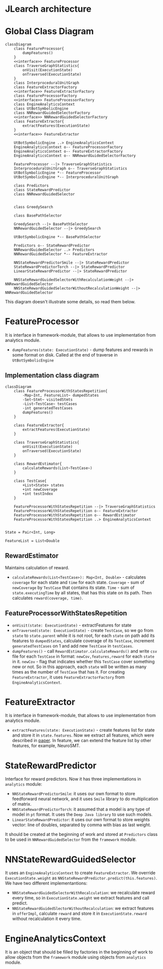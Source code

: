 # JLearch architecture

# Global Class Diagram

```mermaid
classDiagram
    class FeatureProcessor{
        dumpFeatures()
    }
    <<interface>> FeatureProcessor
    class TraverseGraphStatistics{
        onVisit(ExecutionState)
        onTraversed(ExecutionState)
    }
    class InterproceduralUnitGraph
    class FeatureExtractorFactory
    <<interface>> FeatureExtractorFactory
    class FeatureProcessorFactory
    <<interface>> FeatureProcessorFactory
    class EngineAnalyticsContext
    class UtBotSymbolicEngine
    class NNRewardGuidedSelectorFactory
    <<interface>> NNRewardGuidedSelectorFactory
    class FeatureExtractor{
        extractFeatures(ExecutionState)
    }
    <<interface>> FeatureExtractor
    
    UtBotSymbolicEngine ..> EngineAnalyticsContext
    EngineAnalyticsContext o-- FeatureProcessorFactory
    EngineAnalyticsContext o-- FeatureExtractorFactory
    EngineAnalyticsContext o-- NNRewardGuidedSelectorFactory

    FeatureProcessor --|> TraverseGraphStatistics
    InterproceduralUnitGraph o-- TraverseGraphStatistics
    UtBotSymbolicEngine *-- FeatureProcessor
    UtBotSymbolicEngine *-- InterproceduralUnitGraph

    class Predictors 
    class StateRewardPredictor
    class NNRewardGuidedSelector

   
    class GreedySearch

    class BasePathSelector

    GreedySearch --|> BasePathSelector
    NNRewardGuidedSelector --|> GreedySearch

    UtBotSymbolicEngine *-- BasePathSelector  
    
    Predictors o-- StateRewardPredictor
    NNRewardGuidedSelector ..> Predictors
    NNRewardGuidedSelector *-- FeatureExtractor
    
    NNStateRewardPredictorSmile --|> StateRewardPredictor
    StateRewardPredictorTorch --|> StateRewardPredictor
    LinearStateRewardPredictor --|> StateRewardPredictor
    
    NNStateRewardGuidedSelectorWithRecalculationWeight --|> NNRewardGuidedSelector
    NNStateRewardGuidedSelectorWithoutRecalculationWeight --|> NNRewardGuidedSelector      
```

This diagram doesn't illustrate some details, so read them below.

# FeatureProcessor

It is interface in framework-module, that allows to use implementation from analytics module.

* `dumpFeatures(state: ExecutionState)` - dump features and rewards in some format on disk. Called at the end of traverse in `UtBotSymbolicEngine`

## Implementation class diagram

```mermaid
classDiagram
    class FeatureProcessorWithStatesRepetition{
        -Map~Int, FeatureList~ dumpedStates
        -Set~Stmt~ visitedStmts
        -List~TestCase~ testCases
        -int generatedTestCases
        dumpFeatures()
    }
    
    class FeatureExtractor{
        extractFeatures(ExecutionState)
    }
    
    class TraverseGraphStatistics{
        onVisit(ExecutionState)
        onTraversed(ExecutionState)
    }
    
    class RewardEstimator{
        calculateRewards(List~TestCase~)
    }
    
    class TestCase{
        +List<State> states
        +int newCoverage
        +int testIndex
    }
    
    FeatureProcessorWithStatesRepetition --|> TraverseGraphStatistics
    FeatureProcessorWithStatesRepetition o-- FeatureExtractor
    FeatureProcessorWithStatesRepetition o-- RewardEstimator
    FeatureProcessorWithStatesRepetition ..> EngineAnalyticsContext
   
```

`State = Pair<Int, Long>`

`FeatureList = List<Double`

## RewardEstimator

Maintains calculation of reward. 

* `calculateRewards(List<TestCase>): Map<Int, Double>` - calculates `coverage` for each state and `time` for each state. `Coverage` - sum of `newCoverage` by `TestCase` that contains its state. `Time` - sum of `state.executingTime` by all states, that has this state on its path. Then calculates `reward(coverage, time)`.

## FeatureProcessorWithStatesRepetition

* `onVisit(state: ExecutionState)` - extractFeatures for state
* `onTraversed(state: ExecutionState)` - create `TestCase`, so we go from `state` to `state.parent` while it is not root, for each `state` on path add its features to `dumpedStates`, calculate coverage of its `TestCase`, increment `generatedTestCases` on 1 and add new `TestCase` in `testCases`.
* `dumpFeatures()` - call `RewardEstimator.calculateRewards()` and write `csv` file for each `TestCase` in format: `newCov,features,reward` for each `state` in it. `newCov` - flag that indicates whether this `TestCase` cover something new or not. So in this approach, each `state` will be written as many times as the number of `TestCase` that has it.
For creating `FeatureExtractor`, it uses `FeatureExtractorFactory` from `EngineAnalyticsContext`.

# FeatureExtractor

It is interface in framework-module, that allows to use implementation from analytics module.
* `extractFeatures(state: ExecutionState)` - create features list for state and store it in `state.features`. Now we extract all features, which were described in [paper](https://files.sri.inf.ethz.ch/website/papers/ccs21-learch.pdf). In feature, we can extend the feature list by other features, for example, NeuroSMT.

# StateRewardPredictor

Interface for reward predictors. Now it has three implementations in `analytics` module:

* `NNStateRewardPredictorSmile`: it uses our own format to store feedforward neural network, and it uses `Smile` library to do multiplication of matrix.
* `NNStateRewardPredictorTorch`: it assumed that a model is any type of model in `pt` format. It uses the `Deep Java library` to use such models.
* `LinearStateRewardPredictor`: it uses our own format to store weights vector: line of doubles, separated by comma with bias as last weight.

It should be created at the beginning of work and stored at `Predictors` class to be used in `NNRewardGuidedSelector` from the `framework` module.


# NNStateRewardGuidedSelector

It uses an `EngineAnalyticsContext` to create `FeatureExtractor`.
We override `ExecutionState.weight` as `NNStateRewardPredictor.predict(this.features)`.
We have two different implementantions:
* `NNStateRewardGuidedSelectorWithRecalculation`: we recalculate reward every time, so in `ExecutionState.weight` we extract features and call predict.
* `NNStateRewardGuidedSlectorWithoutRecalculation`: we extract features in `offerImpl`, calculate `reward` and store it in `ExecutionState.reward` without recalculation it every time.

# EngineAnalyticsContext

It is an object that should be filled by factories in the beginning of work to allow objects from the `framework` module using objects from `analytics` module. 
